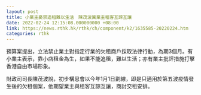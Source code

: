 ```yaml
---
layout: post
title: 小業主憂禁追租難以生活　陳茂波冀業主租客互諒互讓
date: 2022-02-24 12:15:08.000000000 +08:00
link: https://news.rthk.hk/rthk/ch/component/k2/1635585-20220224.htm
categories: rthk
---
```


預算案提出，立法禁止業主對指定行業的欠租商戶採取法律行動，為期3個月。有小業主表示，靠小店租金為生，如果不能追租，難以生活；亦有業主批評措施打擊香港自由市場形象。

財政司司長陳茂波說，初步構思會以今年1月1日劃線，即是只適用於第五波疫情發生後的欠租個案，他期望業主與租客互諒互讓，商討交租安排。
